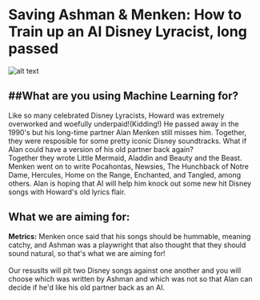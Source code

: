 # **Saving Ashman & Menken: How to Train up an AI Disney Lyracist, long passed**

![alt text](https://d23.com/app/uploads/2016/09/780w-463h_092616_oral-history-howard-ashman-1.jpg)

##What are you using Machine Learning for? 
---------------------------------------------
Like so many celebrated Disney Lyracists, Howard was extremely overworked and  woefully underpaid!(Kidding!) He passed away in the 1990's but his long-time partner Alan Menken still misses him. Together, they were resposible for some pretty iconic Disney soundtracks. What if Alan could have a version of his old partner back again?  </br>
Together they wrote Little Mermaid, Aladdin and Beauty and the Beast. Menken went on to write Pocahontas, Newsies, The Hunchback of Notre Dame, Hercules, Home on the Range, Enchanted, and Tangled, among others.
Alan is hoping that AI will help him knock out some new hit Disney songs with Howard's old lyrics flair. 


## **What we are aiming for:** 
**Metrics:** Menken once said that his songs should be hummable, meaning catchy, and Ashman was a playwright that also thought that they should sound natural, so that's what we are aiming for!  
</br> 
Our resuslts will pit two Disney songs against one another and you will choose which was written by Ashman and which was not so that Alan can decide if he'd like his old partner back as an AI.  

</br>

